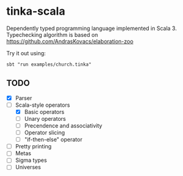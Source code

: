 # tinka-scala

Dependently typed programming language implemented in Scala 3.
Typechecking algorithm is based on https://github.com/AndrasKovacs/elaboration-zoo

Try it out using:

```
sbt "run examples/church.tinka"
```

## TODO
- [x] Parser
- [ ] Scala-style operators
  - [x] Basic operators
  - [ ] Unary operators
  - [ ] Precendence and associativity
  - [ ] Operator slicing
  - [ ] "if-then-else" operator
- [ ] Pretty printing
- [ ] Metas
- [ ] Sigma types
- [ ] Universes
